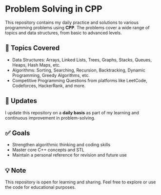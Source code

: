 # Problem Solving in CPP

This repository contains my daily practice and solutions to various programming problems using **CPP**. The problems cover a wide range of topics and data structures, from basic to advanced levels.

## 🧠 Topics Covered

- Data Structures: Arrays, Linked Lists, Trees, Graphs, Stacks, Queues, Heaps, Hash Maps, etc.
- Algorithms: Sorting, Searching, Recursion, Backtracking, Dynamic Programming, Greedy Algorithms, etc.
- Competitive Programming Questions from platforms like LeetCode, Codeforces, HackerRank, and more.

## 📅 Updates

I update this repository on a **daily basis** as part of my learning and continuous improvement in problem-solving.

## ✅ Goals

- Strengthen algorithmic thinking and coding skills
- Master core C++ concepts and STL
- Maintain a personal reference for revision and future use

## 💡 Note

This repository is open for learning and sharing. Feel free to explore or use the code for educational purposes.
